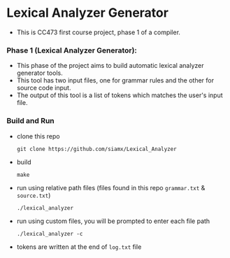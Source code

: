 # Lexical Analyzer Generator

- This is CC473 first course project, phase 1 of a compiler.

### Phase 1 (Lexical Analyzer Generator):
  - This phase of the project aims to build automatic lexical analyzer generator tools.
  - This tool has two input files, one for grammar rules and the other for source code input.
  - The output of this tool is a list of tokens which matches the user's input file.

### Build and Run
- clone this repo

    `git clone https://github.com/siamx/Lexical_Analyzer`

- build

    `make`

- run using relative path files (files found in this repo `grammar.txt` & `source.txt`)

    `./lexical_analyzer`

- run using custom files, you will be prompted to enter each file path

    `./lexical_analyzer -c`

- tokens are written at the end of `log.txt` file
